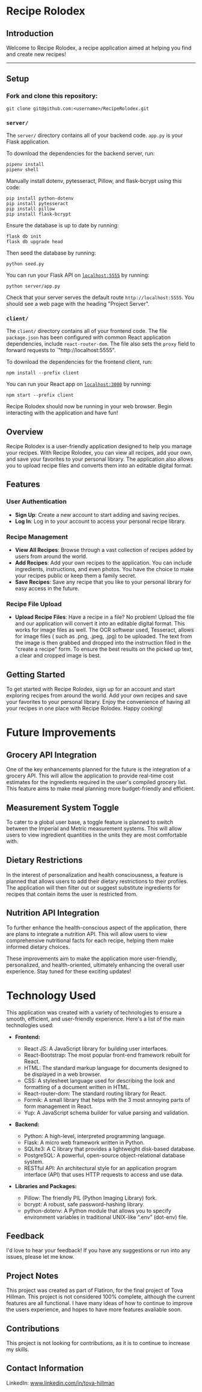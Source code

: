 # Recipe Rolodex


## Introduction

Welcome to Recipe Rolodex, a recipe application aimed at helping you find and create new recipes! 

---
## Setup

### Fork and clone this repository:
```console
git clone git@github.com:<username>/RecipeRolodex.git
```

### `server/`

The `server/` directory contains all of your backend code.
`app.py` is your Flask application.


To download the dependencies for the backend server, run:

```console
pipenv install
pipenv shell
```
Manually install dotenv, pytesseract, Pillow, and flask-bcrypt using this code:
```console
pip install python-dotenv
pip install pytesseract
pip install pillow
pip install flask-bcrypt
```
Ensure the database is up to date by running:
```console
flask db init
flask db upgrade head
```
Then seed the database by running:
```console
python seed.py
```

You can run your Flask API on [`localhost:5555`](http://localhost:5555) by
running:
```console
python server/app.py
```
Check that your server serves the default route `http://localhost:5555`. You
should see a web page with the heading "Project Server".


### `client/`

The `client/` directory contains all of your frontend code. The file
`package.json` has been configured with common React application dependencies,
include `react-router-dom`. The file also sets the `proxy` field to forward
requests to `"http://localhost:5555". 

To download the dependencies for the frontend client, run:

```console
npm install --prefix client
```

You can run your React app on [`localhost:3000`](http://localhost:3000) by
running:
```console
npm start --prefix client
```

Recipe Rolodex should now be running in your web browser. Begin interacting with the application and have fun!

### 

## Overview
Recipe Rolodex is a user-friendly application designed to help you manage your recipes. 
With Recipe Rolodex, you can view all recipes, add your own, and save your favorites to your personal library. 
The application also allows you to upload recipe files and converts them into an editable digital format.

## Features

### User Authentication
- **Sign Up**: Create a new account to start adding and saving recipes.
- **Log In**: Log in to your account to access your personal recipe library.

### Recipe Management
- **View All Recipes**: Browse through a vast collection of recipes added by users from around the world.
- **Add Recipes**: Add your own recipes to the application. You can include ingredients, instructions, and even photos. You have the choice to make your recipes public or keep them a family secret.
- **Save Recipes**: Save any recipe that you like to your personal library for easy access in the future.

### Recipe File Upload
- **Upload Recipe Files**: Have a recipe in a file? No problem! Upload the file and our application will convert it into an editable digital format. This works for image files as well. The OCR softwear used, Tesseract, allows for image files ( such as .png, .jpeg, .jpg) to be uploaded. The text from the image is then grabbed and dropped into the instrruction filed in the "create a recipe" form. To ensure the best results on the picked up text, a clear and cropped image is best.   

## Getting Started
To get started with Recipe Rolodex, sign up for an account and start exploring recipes from around the world. 
Add your own recipes and save your favorites to your personal library. Enjoy the convenience of having all your recipes in one place with Recipe Rolodex.
Happy cooking!

# Future Improvements

## Grocery API Integration
One of the key enhancements planned for the future is the integration of a grocery API. This will allow the application to provide real-time cost estimates for the ingredients required in the user's compiled grocery list. This feature aims to make meal planning more budget-friendly and efficient.

## Measurement System Toggle
To cater to a global user base, a toggle feature is planned to switch between the Imperial and Metric measurement systems. This will allow users to view ingredient quantities in the units they are most comfortable with.

## Dietary Restrictions
In the interest of personalization and health consciousness, a feature is planned that allows users to add their dietary restrictions to their profiles. The application will then filter out or suggest substitute ingredients for recipes that contain items the user is restricted from.

## Nutrition API Integration
To further enhance the health-conscious aspect of the application, there are plans to integrate a nutrition API. This will allow users to view comprehensive nutritional facts for each recipe, helping them make informed dietary choices.

These improvements aim to make the application more user-friendly, personalized, and health-oriented, ultimately enhancing the overall user experience. Stay tuned for these exciting updates!


# Technology Used

This application was created with a variety of technologies to ensure a smooth, efficient, and user-friendly experience. Here's a list of the main technologies used:

- **Frontend:**
  - React JS: A JavaScript library for building user interfaces.
  - React-Bootstrap: The most popular front-end framework rebuilt for React.
  - HTML: The standard markup language for documents designed to be displayed in a web browser.
  - CSS: A stylesheet language used for describing the look and formatting of a document written in HTML.
  - React-router-dom: The standard routing library for React.
  - Formik: A small library that helps with the 3 most annoying parts of form management in React.
  - Yup: A JavaScript schema builder for value parsing and validation.

- **Backend:**
  - Python: A high-level, interpreted programming language.
  - Flask: A micro web framework written in Python.
  - SQLite3: A C library that provides a lightweight disk-based database.
  - PostgreSQL: A powerful, open-source object-relational database system.
  - RESTful API: An architectural style for an application program interface (API) that uses HTTP requests to access and use data.

- **Libraries and Packages:**
  - Pillow: The friendly PIL (Python Imaging Library) fork.
  - bcrypt: A robust, safe password-hashing library.
  - python-dotenv: A Python module that allows you to specify environment variables in traditional UNIX-like “.env” (dot-env) file.


## Feedback
I'd love to hear your feedback! If you have any suggestions or run into any issues, please let me know.

## Project Notes
This project was created as part of Flatiron, for the final project of Tova Hillman. This project is not considered 100% complete, although the current features are all functional. I have many ideas of how to continue to improve the users experience, and hopes to have more features avaliable soon.

## Contributions
This project is not looking for contributions, as it is to continue to increase my skills. 

## Contact Information
LinkedIn: www.linkedin.com/in/tova-hillman